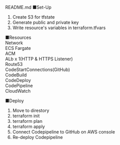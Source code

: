 README.md
■Set-Up
1. Create S3 for tfstate
2. Generate public and private key
3. Write resource's variables in terraform.tfvars

■Resources
<br />
Network
<br />
ECS Fargate
<br />
ACM
<br />
ALb x 1(HTTP & HTTPS Listener)
<br />
Route53
<br />
CodeStartConnections(GitHub)
<br />
CodeBuild
<br />
CodeDeploy
<br />
CodePipeline
<br />
CloudWatch
<br />

■Deploy
1. Move to direstory
2. terraform init
3. terraform plan
4. terraform apply
5. Connect Codepipeline to GitHub on AWS console
6. Re-deploy Codepipeline